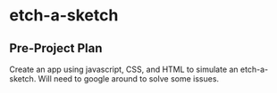 # etch-a-sketch
## Pre-Project Plan
Create an app using javascript, CSS, and HTML to simulate an etch-a-sketch. Will need to google around to solve some issues.